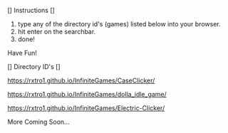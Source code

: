 [] Instructions []

1. type any of the directory id's (games) listed below into your browser.
2. hit enter on the searchbar.
3. done!

Have Fun!


[] Directory ID's []

https://rxtro1.github.io/InfiniteGames/CaseClicker/

https://rxtro1.github.io/InfiniteGames/dolla_idle_game/

https://rxtro1.github.io/InfiniteGames/Electric-Clicker/

More Coming Soon...
